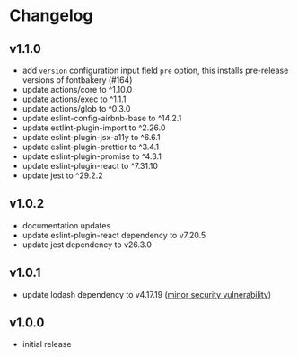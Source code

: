 # Changelog

## v1.1.0

- add `version` configuration input field `pre` option, this installs pre-release versions of fontbakery (#164)
- update actions/core to ^1.10.0
- update actions/exec to ^1.1.1
- update actions/glob to ^0.3.0
- update eslint-config-airbnb-base to ^14.2.1
- update estlint-plugin-import to ^2.26.0
- update eslint-plugin-jsx-a11y to ^6.6.1
- update eslint-plugin-prettier to ^3.4.1
- update eslint-plugin-promise to ^4.3.1
- update eslint-plugin-react to ^7.31.10
- update jest to ^29.2.2

## v1.0.2

- documentation updates
- update eslint-plugin-react dependency to v7.20.5
- update jest dependency to v26.3.0

## v1.0.1

- update lodash dependency to v4.17.19 ([minor security vulnerability](https://github.com/f-actions/font-bakery/pull/17#event-3567011284))

## v1.0.0

- initial release
